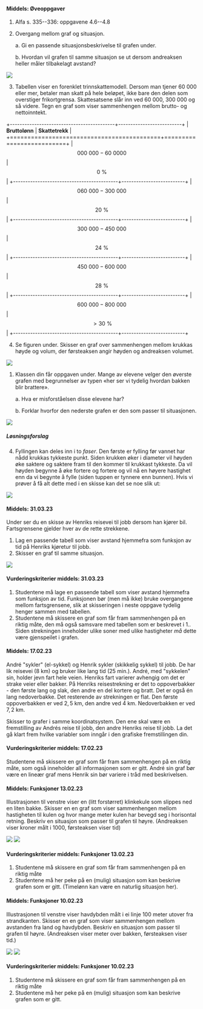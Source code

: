 
#### Middels:  Øveoppgaver

1. Alfa s. 335--336: oppgavene 4.6--4.8

2. Overgang mellom graf og situasjon.

    a.  Gi en passende situasjonsbeskrivelse til grafen under.

    b.  Hvordan vil grafen til samme situasjon se ut dersom andreaksen
        heller måler tilbakelagt avstand?

![](./img/picture2.jpg)

3. Tabellen viser en forenklet trinnskattemodell. Dersom man tjener
    $60\ 000$ eller mer, betaler man skatt på hele beløpet, ikke bare
    den delen som overstiger frikortgrensa. Skattesatsene slår inn ved
    $60\ 000$, $300\ 000$ og så videre. Tegn en graf som viser
    sammenhengen mellom brutto- og nettoinntekt.

+-------------------------------------------+--------------------------+
| **Bruttolønn**                            | **Skattetrekk**          |
+===========================================+==========================+
| $$000\ 000 - 60\ 0000$$                   | $$0\ \%$$                |
+-------------------------------------------+--------------------------+
| $$060\ 000 - 300\ 000$$                   | $$20\ \%$$               |
+-------------------------------------------+--------------------------+
| $$300\ 000 - 450\ 000$$                   | $$24\ \%$$               |
+-------------------------------------------+--------------------------+
| $$450\ 000 - 600\ 000$$                   | $$28\ \%$$               |
+-------------------------------------------+--------------------------+
| $$600\ 000 - 800\ 000$$                   | $$>30\ \%$$              |
+-------------------------------------------+--------------------------+

4. Se figuren under. Skisser en graf over sammenhengen mellom krukkas
    høyde og volum, der førsteaksen angir høyden og andreaksen volumet.

![](./img/picture1.jpg)

1. Klassen din får oppgaven under. Mange av elevene velger den øverste
    grafen med begrunnelser av typen «her ser vi tydelig hvordan bakken
    blir brattere».

    a.  Hva er misforståelsen disse elevene har?

    b.  Forklar hvorfor den nederste grafen er den som passer til
        situasjonen.

![](./img/funk/image3.png)

##### Løsningsforslag

4. Fyllingen kan deles inn i to *faser*. Den første er fylling før vannet har nådd krukkas tykkeste punkt. Siden krukken øker i diameter vil høyden øke saktere og saktere fram til den kommer til krukkast tykkeste. Da vil høyden begynne å øke fortere og fortere og vil nå en høyere hastighet enn da vi begynte å fylle (siden tuppen er tynnere enn bunnen). Hvis vi prøver å få alt dette med i en skisse kan det se noe slik ut:

![](./img/2023-03-27-12-47-38.png)




#### Middels:  31.03.23

Under ser du en skisse av Henriks reisevei til jobb dersom han kjører bil. Fartsgrensene gjelder hver av de rette strekkene.

1. Lag en passende tabell som viser avstand hjemmefra som funksjon av tid på Henriks kjøretur til jobb.
2. Skisser en graf til samme situasjon.

![](./img/2023-03-31-09-44-03.png)

#### Vurderingskriterier middels:  31.03.23

1. Studentene må lage en passende tabell som viser avstand hjemmefra som funksjon av tid. Funksjonen bør (men må ikke) bruke overgangene mellom fartsgrensene, slik at skisseringen i neste oppgave tydelig henger sammen med tabellen.
2. Studentene må skissere en graf som får fram sammenhengen på en riktig måte, den må også samsvare med tabellen som er beskrevet i 1.. \
Siden strekningen inneholder ulike soner med ulike hastigheter *må* dette være gjenspeilet i grafen.



#### Middels:  17.02.23

André "sykler" (el-sykkel) og Henrik sykler (skikkelig sykkel) til jobb. De har lik reisevei ($8$ km) og bruker like lang tid ($25$ min.). André, med "sykkelen" sin, holder jevn fart hele veien. Henriks fart varierer avhengig om det er strake veier eller bakker. På Henriks reisestrekning er det to oppoverbakker - den første lang og slak, den andre en del kortere og bratt. Det er også én lang nedoverbakke. Det resterende av strekningen er flat. Den første oppoverbakken er ved $2,5$ km, den andre ved $4$ km. Nedoverbakken er ved $7,2$ km.

Skisser to grafer i samme koordinatsystem. Den ene skal være en fremstilling av Andrés reise til jobb, den andre Henriks reise til jobb. La det gå klart frem hvilke variabler som inngår i den grafiske fremstillingen din.

#### Vurderingskriterier middels:  17.02.23

Studentene må skissere en graf som får fram sammenhengen på en riktig måte, som også inneholder all informasjonen som er gitt. André sin graf bør være en lineær graf mens Henrik sin bør variere i tråd med beskrivelsen.



#### Middels:  Funksjoner 13.02.23

Illustrasjonen til venstre viser en (litt forstørret) klinkekule som slippes ned en liten bakke. Skisser en en graf som viser sammenhengen mellom hastigheten til kulen og hvor mange meter kulen har bevegd seg i horisontal retning.
Beskriv en situasjon som passer til grafen til høyre. (Andreaksen viser kroner målt i 1000, førsteaksen viser tid)

![](./img/2023-03-24-20-58-35.png)
![](./img/2023-03-24-20-58-43.png)

#### Vurderingskriterier middels:  Funksjoner 13.02.23

1. Studentene må skissere en graf som får fram sammenhengen på en riktig måte
2. Studentene må her peke på en (mulig) situasjon som kan beskrive grafen som er gitt. (Timelønn kan være en naturlig situasjon her).



#### Middels:  Funksjoner 10.02.23

Illustrasjonen til venstre viser havdybden målt i ei linje 100 meter utover fra strandkanten. Skisser en en graf som viser sammenhengen mellom avstanden fra land og havdybden.
Beskriv en situasjon som passer til grafen til høyre. (Andreaksen viser meter over bakken, førsteaksen viser tid.)

![](./img/2023-03-24-21-09-27.png)
![](./img/2023-03-24-21-09-32.png)

#### Vurderingskriterier middels:  Funksjoner 10.02.23

1. Studentene må skissere en graf som får fram sammenhengen på en riktig måte
2. Studentene må her peke på en (mulig) situasjon som kan beskrive grafen som er gitt.


